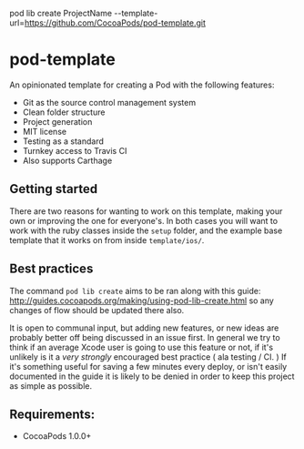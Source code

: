 pod lib create ProjectName --template-url=https://github.com/CocoaPods/pod-template.git

pod-template
============

An opinionated template for creating a Pod with the following features:

- Git as the source control management system
- Clean folder structure
- Project generation
- MIT license
- Testing as a standard
- Turnkey access to Travis CI
- Also supports Carthage

## Getting started

There are two reasons for wanting to work on this template, making your own or improving the one for everyone's. In both cases you will want to work with the ruby classes inside the `setup` folder, and the example base template that it works on from inside `template/ios/`. 

## Best practices

The command `pod lib create` aims to be ran along with this guide: http://guides.cocoapods.org/making/using-pod-lib-create.html so any changes of flow should be updated there also.

It is open to communal input, but adding new features, or new ideas are probably better off being discussed in an issue first. In general we try to think if an average Xcode user is going to use this feature or not, if it's unlikely is it a _very strongly_ encouraged best practice ( ala testing / CI. ) If it's something useful for saving a few minutes every deploy, or isn't easily documented in the guide it is likely to be denied in order to keep this project as simple as possible.

## Requirements:

- CocoaPods 1.0.0+
